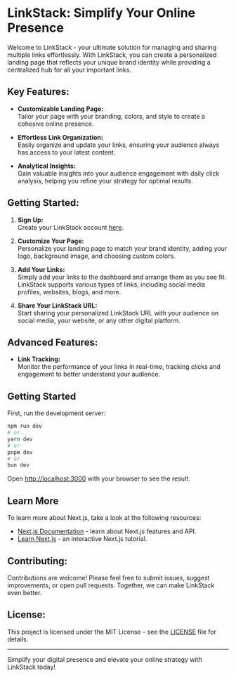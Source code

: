 # LinkStack: Simplify Your Online Presence

Welcome to LinkStack - your ultimate solution for managing and sharing multiple links effortlessly. With LinkStack, you can create a personalized landing page that reflects your unique brand identity while providing a centralized hub for all your important links.

## Key Features:

- **Customizable Landing Page:**  
  Tailor your page with your branding, colors, and style to create a cohesive online presence.

- **Effortless Link Organization:**  
  Easily organize and update your links, ensuring your audience always has access to your latest content.

- **Analytical Insights:**  
  Gain valuable insights into your audience engagement with daily click analysis, helping you refine your strategy for optimal results.

## Getting Started:

1. **Sign Up:**  
   Create your LinkStack account [here](https://linkstack.com/signup).

2. **Customize Your Page:**  
   Personalize your landing page to match your brand identity, adding your logo, background image, and choosing custom colors.

3. **Add Your Links:**  
   Simply add your links to the dashboard and arrange them as you see fit. LinkStack supports various types of links, including social media profiles, websites, blogs, and more.

4. **Share Your LinkStack URL:**  
   Start sharing your personalized LinkStack URL with your audience on social media, your website, or any other digital platform.

## Advanced Features:

- **Link Tracking:**  
  Monitor the performance of your links in real-time, tracking clicks and engagement to better understand your audience.


## Getting Started
First, run the development server:
```bash
npm run dev
# or
yarn dev
# or
pnpm dev
# or
bun dev
```

Open [http://localhost:3000](http://localhost:3000) with your browser to see the result.

## Learn More

To learn more about Next.js, take a look at the following resources:

- [Next.js Documentation](https://nextjs.org/docs) - learn about Next.js features and API.
- [Learn Next.js](https://nextjs.org/learn) - an interactive Next.js tutorial.


## Contributing:

Contributions are welcome! Please feel free to submit issues, suggest improvements, or open pull requests. Together, we can make LinkStack even better.

## License:

This project is licensed under the MIT License - see the [LICENSE](LICENSE) file for details.

---

Simplify your digital presence and elevate your online strategy with LinkStack today!

